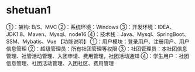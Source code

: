 # shetuan1
①：架构: B/S、MVC ②：系统环境：Windows ③：开发环境：IDEA、JDK1.8、Maven、Mysql、node16 ④：技术栈：Java、Mysql、SpringBoot、SSM、Mybatis、Vue  【功能说明】 ①：用户模块：登录用户、注册用户、用户信息管理  ②：超级管理员：所有社团管理等权限  ③：社团管理员：本社团信息管理、社管活动管理、入团申请、费用管理，社团活动通知  ④：学生用户：社团信息管理、社团活动管理、入团社区、费用管理
